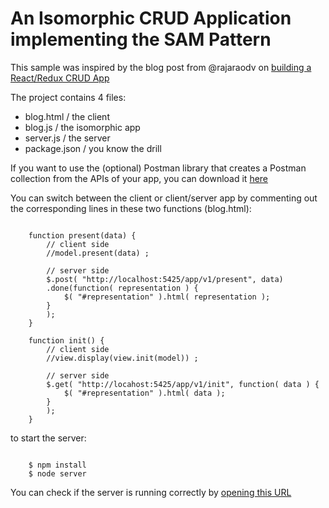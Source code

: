 # An Isomorphic CRUD Application implementing the SAM Pattern

This sample was inspired by the blog post from @rajaraodv on [building a React/Redux CRUD App](https://medium.com/@rajaraodv/a-guide-for-building-a-react-redux-crud-app-7fe0b8943d0f#.ydbwd6ccl)

The project contains 4 files:

- blog.html 	/ the client
- blog.js   	/ the isomorphic app
- server.js 	/ the server
- package.json 	/ you know the drill	

If you want to use the (optional) Postman library that creates a Postman collection from the APIs of your app, you can download it [here](https://bitbucket.org/jdubray/postman)

You can switch between the client or client/server app by commenting out the corresponding lines in these two functions (blog.html):

```

	function present(data) {
		// client side
		//model.present(data) ;

		// server side
		$.post( "http://localhost:5425/app/v1/present", data) 
		.done(function( representation ) {
			$( "#representation" ).html( representation );
		}		
		);
	}

	function init() {
		// client side
		//view.display(view.init(model)) ;

		// server side
		$.get( "http://locahost:5425/app/v1/init", function( data ) {
			$( "#representation" ).html( data );
		}		
		);
	}

```

to start the server:
```

	$ npm install
	$ node server

```

You can check if the server is running correctly by [opening this URL](http://localhost:5425/app/v1/init)
